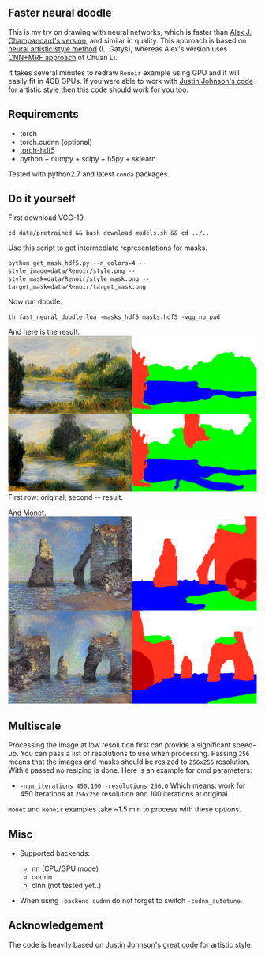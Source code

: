 ## Faster neural doodle

This is my try on drawing with neural networks, which is faster than [Alex J. Champandard's version](https://github.com/alexjc/neural-doodle), and similar in quality. This approach is based on [neural artistic style method](http://arxiv.org/abs/1508.06576) (L. Gatys), whereas Alex's version uses [CNN+MRF approach](http://arxiv.org/abs/1601.04589) of Chuan Li.

It takes several minutes to redraw `Renoir` example using GPU and it will easily fit in 4GB GPUs. If you were able to work with [Justin Johnson's code for artistic style](https://github.com/jcjohnson/neural-style) then this code should work for you too. 

## Requirements
- torch
- torch.cudnn (optional)
- [torch-hdf5](https://github.com/deepmind/torch-hdf5)
- python + numpy + scipy + h5py + sklearn

Tested with python2.7 and latest `conda` packages.
## Do it yourself

First download VGG-19.
```
cd data/pretrained && bash download_models.sh && cd ../..
```

Use this script to get intermediate representations for masks. 
```
python get_mask_hdf5.py --n_colors=4 --style_image=data/Renoir/style.png --style_mask=data/Renoir/style_mask.png --target_mask=data/Renoir/target_mask.png
```

Now run doodle.
```
th fast_neural_doodle.lua -masks_hdf5 masks.hdf5 -vgg_no_pad
```

And here is the result.
![Renoir](data/Renoir/grid.png)
First row: original, second -- result.

And Monet.
![Renoir](data/Monet/grid.png)

## Multiscale

Processing the image at low resolution first can provide a significant speed-up. You can pass a list of resolutions to use when processing. Passing `256` means that the images and masks should be resized to `256x256` resolution. With `0` passed no resizing is done. Here is an example for cmd parameters: 
- `-num_iterations 450,100 -resolutions 256,0`
Which means: work for 450 iterations at `256x256` resolution and 100 iterations at original. 

`Monet` and `Renoir` examples take ~1.5 min to process with these options. 

## Misc
- Supported backends: 
	- nn (CPU/GPU mode)
	- cudnn
	- clnn (not tested yet..)
 
- When using `-backend cudnn` do not forget to switch `-cudnn_autotune`.

## Acknowledgement

The code is heavily based on [Justin Johnson's great code](https://github.com/jcjohnson/neural-style) for artistic style.